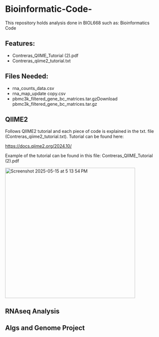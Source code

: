 # Bioinformatic-Code-
This repository holds analysis done in BIOL668 such as: Bioinformatics Code 

## Features:
* Contreras_QIIME_Tutorial (2).pdf
* Contreras_qiime2_tutorial.txt

## Files Needed: 
* rna_counts_data.csv
* rna_map_update copy.csv
* pbmc3k_filtered_gene_bc_matrices.tar.gzDownload pbmc3k_filtered_gene_bc_matrices.tar.gz

## QIIME2
Follows QIIME2 tutorial and each piece of code is explained in the txt. file (Contreras_qiime2_tutorial.txt). 
Tutorial can be found here:

 https://docs.qiime2.org/2024.10/

 Example of the tutorial can be found in this file: Contreras_QIIME_Tutorial (2).pdf
 
<img width="422" alt="Screenshot 2025-05-15 at 5 13 54 PM" src="https://github.com/user-attachments/assets/392b27a2-bfb8-4e62-9d0b-39eea69342d4" />

 

## RNAseq Analysis



## Algs and Genome Project
